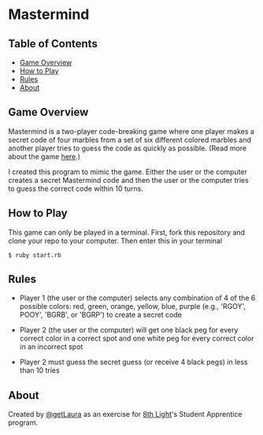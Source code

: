 Mastermind
==========

## Table of Contents
 
* [Game Overview](#Overview)
* [How to Play](#Instructions)
* [Rules](#Rules)
* [About](#About)
 
## <a name="Overview"></a>Game Overview
Mastermind is a two-player code-breaking game where one player makes a secret code of four marbles from a set of six different colored marbles and another player tries to guess the code as quickly as possible. (Read more about the game [here][1].) 

I created this program to mimic the game. Either the user or the computer creates a secret Mastermind code and then the user or the computer tries to guess the correct code within 10 turns. 

## <a name="Instructions"></a>How to Play
This game can only be played in a terminal. First, fork this repository and clone your repo to your computer. Then enter this in your terminal

```$ ruby start.rb```
 
## <a name="Rules"></a>Rules

  - Player 1 (the user or the computer) selects any combination of 4 of the 6 possible colors: red, green, orange, yellow, blue, purple (e.g., 'RGOY', POOY', 'BGRB', or 'BGRP') to create a secret code
 
  - Player 2 (the user or the computer) will get one black peg for every correct color in a correct spot and one white peg for every correct color in an incorrect spot

  - Player 2 must guess the secret guess (or receive 4 black pegs) in less than 10 tries

## <a name="About"></a>About
Created by [@getLaura][2] as an exercise for [8th Light][3]'s Student Apprentice program.

[1]:http://en.wikipedia.org/wiki/Mastermind_(board_game)
[2]:http://twitter.com/getlaura
[3]:http://8thlight.com

    